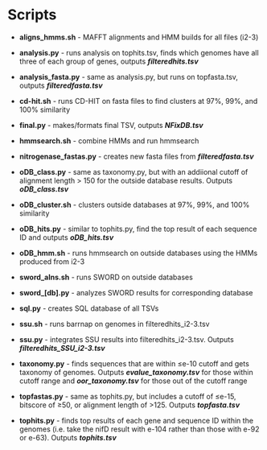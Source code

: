 # Scripts

+ **aligns_hmms.sh** - MAFFT alignments and HMM builds for all files (i2-3)

+ **analysis.py** - runs analysis on tophits.tsv, finds which genomes have all three of each group of genes, outputs ***filteredhits.tsv***

+ **analysis_fasta.py** - same as analysis.py, but runs on topfasta.tsv, outputs ***filteredfasta.tsv***

+ **cd-hit.sh** - runs CD-HIT on fasta files to find clusters at 97%, 99%, and 100% similarity

+ **final.py** - makes/formats final TSV, outputs ***NFixDB.tsv***

+ **hmmsearch.sh** - combine HMMs and run hmmsearch

+ **nitrogenase_fastas.py** - creates new fasta files from ***filteredfasta.tsv***

+ **oDB_class.py** - same as taxonomy.py, but with an addiional cutoff of alignment length > 150 for the outside database results. Outputs ***oDB_class.tsv***

+ **oDB_cluster.sh** - clusters outside databases at 97%, 99%, and 100% similarity

+ **oDB_hits.py** - similar to tophits.py, find the top result of each sequence ID and outputs ***oDB_hits.tsv***

+ **oDB_hmm.sh** - runs hmmsearch on outside databases using the HMMs produced from i2-3

+ **sword_alns.sh** - runs SWORD on outside databases

+ **sword_[db].py** - analyzes SWORD results for corresponding database

+ **sql.py** - creates SQL database of all TSVs

+ **ssu.sh** - runs barrnap on genomes in filteredhits_i2-3.tsv

+ **ssu.py** - integrates SSU results into filteredhits_i2-3.tsv. Outputs ***filteredhits_SSU_i2-3.tsv***

+ **taxonomy.py** - finds sequences that are within ≤e-10 cutoff and gets taxonomy of genomes. Outputs ***evalue_taxonomy.tsv*** for those within cutoff range and ***oor_taxonomy.tsv*** for those out of the cutoff range

+ **topfastas.py** - same as tophits.py, but includes a cutoff of ≤e-15, bitscore of ≥50, or alignment length of >125. Outputs ***topfasta.tsv***

+ **tophits.py** - finds top results of each gene and sequence ID within the genomes (i.e. take the nifD result with e-104 rather than those with e-92 or e-63). Outputs ***tophits.tsv***
